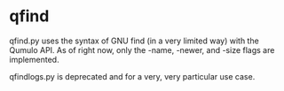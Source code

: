 # qfind

qfind.py uses the syntax of GNU find (in a very limited way) with the Qumulo API. As of right now, only the -name, -newer, and -size flags are implemented. 

qfindlogs.py is deprecated and for a very, very particular use case. 
